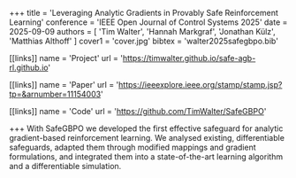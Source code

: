 +++
title = 'Leveraging Analytic Gradients in Provably Safe Reinforcement Learning'
conference = 'IEEE Open Journal of Control Systems 2025'
date = 2025-09-09
authors = [ 'Tim Walter', 'Hannah Markgraf', 'Jonathan Külz', 'Matthias Althoff' ]
cover1 = 'cover.jpg'
bibtex = 'walter2025safegbpo.bib'

[[links]]
name = 'Project'
url = 'https://timwalter.github.io/safe-agb-rl.github.io'

[[links]]
name = 'Paper'
url = 'https://ieeexplore.ieee.org/stamp/stamp.jsp?tp=&arnumber=11154003'

[[links]]
name = 'Code'
url = 'https://github.com/TimWalter/SafeGBPO'

+++
With SafeGBPO we developed the first effective safeguard for analytic gradient-based reinforcement learning. We analysed existing, differentiable safeguards, adapted them through modified mappings and gradient formulations, and integrated them into a state-of-the-art learning algorithm and a differentiable simulation. 
